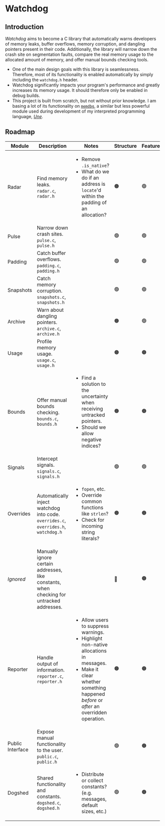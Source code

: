 # Watchdog

## Introduction

*Watchdog* aims to become a C library that automatically warns developers of memory leaks, buffer overflows, memory corruption, and dangling pointers present in their code. Additionally, the library will narrow down the crash site on segmentation faults, compare the real memory usage to the allocated amount of memory, and offer manual bounds checking tools.

- One of the main design goals with this library is seamlessness. Therefore, most of its functionality is enabled automatically by simply including the `watchdog.h` header.
- Watchdog significantly impacts your program's performance and greatly increases its memory usage. It should therefore only be enabled in debug builds.
- This project is built from scratch, but not without prior knowledge. I am basing a lot of its functionality on [`memdbg`](https://github.com/thechnet/une/blob/main/src/util/memdbg.c), a similar but less powerful module used during development of my interpreted programming language, [*Une*](https://github.com/thechnet/une).

## Roadmap

Module|Description|Notes|Structure|Features|Stability
-|-|-|-|-|-
Radar|Find memory leaks.<br>`radar.c`, `radar.h`|<ul><li>Remove `.is_native`?</li><li>What do we do if an address is `locate`'d within the padding of an allocation?</li></ul>|🟠|🟢|🟠
Pulse|Narrow down crash sites.<br>`pulse.c`, `pulse.h`|<ul></ul>|🟢|🟢|🟢
Padding|Catch buffer overflows.<br>`padding.c`, `padding.h`|<ul></ul>|🟢|🟢|🟠
Snapshots|Catch memory corruption.<br>`snapshots.c`, `snapshots.h`|<ul></ul>|🟢|🟢|🟠
Archive|Warn about dangling pointers.<br>`archive.c`, `archive.h`|<ul></ul>|🟠|🟢|🟠
Usage|Profile memory usage.<br>`usage.c`, `usage.h`|<ul></ul>|🟠|🟠|🟠
Bounds|Offer manual bounds checking.<br>`bounds.c`, `bounds.h`|<ul><li>Find a solution to the uncertainty when receiving untracked pointers.</li><li>Should we allow negative indices?</li></ul>|🟠|🟠|🟠
Signals|Intercept signals.<br>`signals.c`, `signals.h`|<ul></ul>|🟢|🟢|🟠
Overrides|Automatically inject watchdog into code.<br>`overrides.c`, `overrides.h`, `watchdog.h`|<ul><li>`fopen`, etc.</li><li>Override common functions like `strlen`?</li><li>Check for incoming string literals?</li></ul>|🟠|🟠|🟠
*Ignored*|Manually ignore certain addresses, like constants, when checking for untracked addresses.|<ul></ul>|🔴|🟠|🔴
Reporter|Handle output of information.<br>`reporter.c`, `reporter.h`|<ul><li>Allow users to suppress warnings.</li><li>Highlight non-native allocations in messages.</li><li>Make it clear whether something happened *before* or *after* an overridden operation.</li></ul>|🟠|🟠|🟠
Public Interface|Expose manual functionality to the user.<br>`public.c`, `public.h`|<ul></ul>|🟢|🟠|🟠
Dogshed|Shared functionality and constants.<br>`dogshed.c`, `dogshed.h`|<ul><li>Distribute or collect constants? (e.g. messages, default sizes, etc.)</li></ul>|🟢|🟠|🟢
